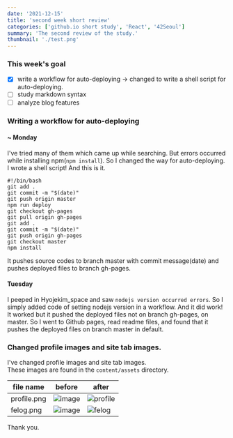 ```yaml
---
date: '2021-12-15'
title: 'second week short review'
categories: ['github.io short study', 'React', '42Seoul']
summary: 'The second review of the study.'
thumbnail: './test.png'
---
```


### This week's goal

- [x] write a workflow for auto-deploying -> changed to write a shell script for auto-deploying.
- [ ] study markdown syntax
- [ ] analyze blog features

### Writing a workflow for auto-deploying  
#### ~ Monday  
I've tried many of them which came up while searching. But errors occurred while installing npm(`npm install`). So I changed the way for auto-deploying. I wrote a shell script! And this is it.
```shell
#!/bin/bash
git add .
git commit -m "$(date)"
git push origin master
npm run deploy
git checkout gh-pages
git pull origin gh-pages
git add .
git commit -m "$(date)"
git push origin gh-pages
git checkout master
npm install
```
It pushes source codes to branch master with commit message(date) and pushes deployed files to branch gh-pages.  

#### Tuesday
I peeped in Hyojekim\_space and saw `nodejs version occurred errors`. So I simply added code of setting nodejs version in a workflow. And it did work!  
It worked but it pushed the deployed files not on branch gh-pages, on master. So I went to Github pages, read readme files, and found that it pushes the deployed files on branch master in default.  

### Changed profile images and site tab images.
I've changed profile images and site tab images.  
These images are found in the `content/assets` directory. 

file name | before | after
--------- | ------- | -----
profile.png |![image](https://user-images.githubusercontent.com/91731260/146139180-9bc2fcf3-e51c-49a9-85dc-b2f4c5168f19.png)|![profile](https://user-images.githubusercontent.com/91731260/146138849-00c2af82-4f44-4f42-8bdc-b2216e16913c.png)  
felog.png|![image](https://user-images.githubusercontent.com/91731260/146139265-bed16bcb-5292-41dd-9a07-701d0690c468.png)|![felog](https://user-images.githubusercontent.com/91731260/146138918-5a580bf4-1466-4919-b858-7669330b80db.png)

Thank you.
